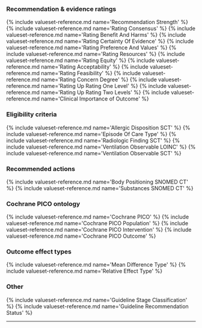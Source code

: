 ### Recommendation & evidence ratings
{% include valueset-reference.md name='Recommendation Strength' %}
{% include valueset-reference.md name='Rating Consensus' %}
{% include valueset-reference.md name='Rating Benefit And Harms' %}
{% include valueset-reference.md name='Rating Certainty Of Evidence' %}
{% include valueset-reference.md name='Rating Preference And Values' %}
{% include valueset-reference.md name='Rating Resources' %}
{% include valueset-reference.md name='Rating Equity' %}
{% include valueset-reference.md name='Rating Acceptability' %}
{% include valueset-reference.md name='Rating Feasibility' %}
{% include valueset-reference.md name='Rating Concern Degree' %}
{% include valueset-reference.md name='Rating Up Rating One Level' %}
{% include valueset-reference.md name='Rating Up Rating Two Levels' %}
{% include valueset-reference.md name='Clinical Importance of Outcome' %}

### Eligibility criteria
{% include valueset-reference.md name='Allergic Disposition SCT' %}
{% include valueset-reference.md name='Episode Of Care Type' %}
{% include valueset-reference.md name='Radiologic Finding SCT' %}
{% include valueset-reference.md name='Ventilation Observable LOINC' %}
{% include valueset-reference.md name='Ventilation Observable SCT' %}

### Recommended actions
{% include valueset-reference.md name='Body Positioning SNOMED CT' %}
{% include valueset-reference.md name='Substances SNOMED CT' %}

### Cochrane PICO ontology
{% include valueset-reference.md name='Cochrane PICO' %}
{% include valueset-reference.md name='Cochrane PICO Population' %}
{% include valueset-reference.md name='Cochrane PICO Intervention' %}
{% include valueset-reference.md name='Cochrane PICO Outcome' %}

### Outcome effect types
{% include valueset-reference.md name='Mean Difference Type' %}
{% include valueset-reference.md name='Relative Effect Type' %}

### Other
{% include valueset-reference.md name='Guideline Stage Classification' %}
{% include valueset-reference.md name='Guideline Recommendation Status' %}

---
